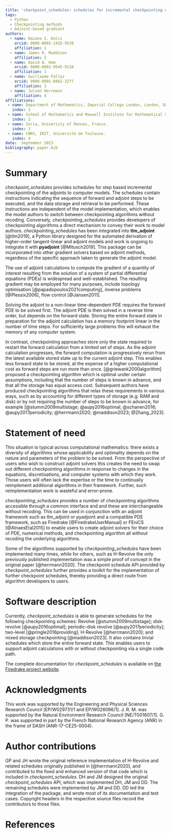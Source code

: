 ```yaml
---
title: 'checkpoint_schedules: schedules for incremental checkpointing of adjoint simulations'
tags:
  - Python
  - Checkpointing methods
  - Adjoint-based gradient
authors:
  - name: Daiane I. Dolci
    orcid: 0000-0002-1435-9538
    affiliation: 1
  - name: James R. Maddison
    affiliation: 2
  - name: David A. Ham
    orcid: 0000-0001-9545-9110
    affiliation: 1
  - name: Guillaume Pallez
    orcid: 0000-0001-8862-3277
    affiliation: 3
  - name: Julien Herrmann
    affiliation: 4
affiliations:
 - name: Department of Mathematics, Imperial College London, London, SW72AZ, UK.
   index: 1
 - name: School of Mathematics and Maxwell Institute for Mathematical Sciences, The University of Edinburgh, EH9 3FD
   index: 2
 - name: Inria, University of Rennes, France.
   index: 3
 - name: CNRS, IRIT, Université de Toulouse.
   index: 4
date:  September 2023
bibliography: paper.bib
---
```

# Summary
*checkpoint_schedules* provides schedules for step based incremental
checkpointing of the adjoints to computer models. The schedules contain
instructions indicating the sequence of forward and adjoint steps to be
executed, and the data storage and retrieval to be performed. These
instructions are independent of the model implementation, which enables the
model authors to switch between checkpointing algorithms without recoding.
Conversely, *checkpointing_schedules* provides developers of checkpointing
algorithms a direct mechanism to convey their work to model authors.
*checkpointing_schedules* has been integrated into **tlm_adjoint** [@tlm2019],
a Python library designed for the automated derivation of higher-order
tangent-linear and adjoint models and work is ongoing to integrate it with
**pyadjoint** [@Mitusch2019]. This package can be incorporated into other
gradient solvers based on adjoint methods, regardless of the specific approach
taken to generate the adjoint model.

The use of adjoint calculations to compute the gradient of a quantity of
interest resulting from the solution of a system of partial differential
equations (PDEs) is widespread and well-established. The resulting gradient may
be employed for many purposes, include topology
optimisation [@papadopoulos2021computing], inverse problems [@Plessix2006],
flow control [@Jansen2011]. 

Solving the adjoint to a non-linear time-dependent PDE requires the forward PDE
to be solved first. The adjoint PDE is then solved in a reverse time
order, but depends on the forward state. Storing the entire forward state in
preparation for the adjoint calculation has a memory footprint linear in the
number of time steps. For sufficiently large problems this will exhaust the
memory of any computer system. 

In contrast, checkpointing approaches store only the state required to restart
the forward calculation from a limited set of steps. As the adjoint
calculation progresses, the forward computation is progressively rerun from the
latest available stored state up to the current adjoint step. This enables less
forward state to be stored, at the expense of a higher computational cost as
forward steps are run more than once. [@griewank2000algorithm] proposed a
checkpointing algorithm which is optimal under certain assumptions, including
that the number of steps is known in advance, and that all the storage has
equal access cost. Subsequent authors have produced checkpointing algorithms
that relax these requirements in various ways, such as by accounting for
different types of storage (e.g. RAM and disk) or by not requiring the number
of steps to be known in advance, for example [@stumm2009multistage;
@aupy2016optimal; @schanen2016; @aupy2017periodicity;
@herrmann2020; @maddison2023; @Zhang_2023]. 

# Statement of need

This situation is typical across computational mathematics: there exists a
diversity of algorithms whose applicability and optimality depends on the
nature and parameters of the problem to be solved. From the perspective of
users who wish to construct adjoint solvers this creates the need to swap out
different checkpointing algorithms in response to changes in the equations,
discretisations, and computer systems with which they work. Those users will
often lack the expertise or the time to continually reimplement additional
algorithms in their framework. Further, such reimplementation work is wasteful
and error-prone. 

*checkpointing_schedules* provides a number of checkpointing algorithms
accessible through a common interface and and these are interchangeable without
recoding. This can be used in conjunction with an adjoint framework such as
tlm_adjoint or pyadjoint and a compatible PDE framework, such as Firedrake
[@FiredrakeUserManual] or FEniCS [@AlnaesEtal2015] to enable users to create
adjoint solvers for their choice of PDE, numerical methods, and checkpointing
algorithm all without recoding the underlying algorithms.

Some of the algorithms supported by *checkpointing_schedules* have been
implemented many times, while for others, such as H-Revolve the only previously
published implementation was a simple proof of concept in the original paper
[@herrmann2020]. The checkpoint schedule API provided by *checkpoint_schedules*
further provides a toolkit for the implementation of further checkpoint
schedules, thereby providing a direct route from algorithm developers to users.

# Software description
Currently, *checkpoint_schedules* is able to generate schedules for the
following checkpointing schemes: Revolve [@stumm2009multistage]; disk-revolve
[@aupy2016optimal]; periodic-disk revolve [@aupy2017periodicity];  two-level
[@pringle2016providing]; H-Revolve [@herrmann2020]; and mixed storage
checkpointing [@maddison2023]. It also contains trivial schedules which store
the entire forward state. This enables users to support adjoint calculations
with or without checkpointing via a single code path. 

The complete documentation for *checkpoint_schedules* is available on [the
Firedrake project
website](https://www.firedrakeproject.org/checkpoint_schedules/).

# Acknowledgments
This work was supported by the Engineering and Physical Sciences Research
Council [EP/W029731/1 and EP/W026066/1]. J. R. M. was supported by the Natural
Environment Research Council [NE/T001607/1]. G. P. was supported in part by the
French National Research Agency (ANR) in the frame of DASH (ANR-17-CE25-0004).

# Author contributions

GP and JH wrote the original reference implementation of H-Revolve and related
schedules originally published in [@herrmann2020], and contributed to the fixed
and enhanced version of that code which is included in *checkpoint_schedules*.
DH and JM designed the original *checkpoint_schedules* API, which was
implemented DH, JM and DD. The remaining schedules were implemented by JM and
DD. DD led the integration of the package, and wrote most of its documentation
and test cases. Copyright headers in the respective source files record the
contributors to those files.

# References

